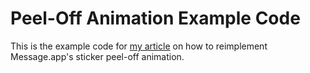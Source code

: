 # Peel-Off Animation Example Code

This is the example code for [my article] on how to reimplement Message.app's
sticker peel-off animation.

[my article]: https://robb.is/working-on/a-peel-off-animation
